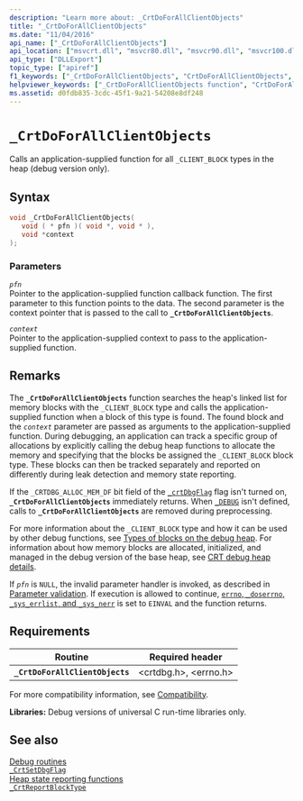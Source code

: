 ```yaml
---
description: "Learn more about: _CrtDoForAllClientObjects"
title: "_CrtDoForAllClientObjects"
ms.date: "11/04/2016"
api_name: ["_CrtDoForAllClientObjects"]
api_location: ["msvcrt.dll", "msvcr80.dll", "msvcr90.dll", "msvcr100.dll", "msvcr100_clr0400.dll", "msvcr110.dll", "msvcr110_clr0400.dll", "msvcr120.dll", "msvcr120_clr0400.dll", "ucrtbase.dll"]
api_type: ["DLLExport"]
topic_type: ["apiref"]
f1_keywords: ["_CrtDoForAllClientObjects", "CrtDoForAllClientObjects", "crtdbg/_CrdDoForAllClientObjects"]
helpviewer_keywords: ["_CrtDoForAllClientObjects function", "CrtDoForAllClientObjects function"]
ms.assetid: d0fdb835-3cdc-45f1-9a21-54208e8df248
---
```

# `_CrtDoForAllClientObjects`

Calls an application-supplied function for all `_CLIENT_BLOCK` types in the heap (debug version only).

## Syntax

```C
void _CrtDoForAllClientObjects(
   void ( * pfn )( void *, void * ),
   void *context
);
```

### Parameters

*`pfn`*\
Pointer to the application-supplied function callback function. The first parameter to this function points to the data. The second parameter is the context pointer that is passed to the call to **`_CrtDoForAllClientObjects`**.

*`context`*\
Pointer to the application-supplied context to pass to the application-supplied function.

## Remarks

The **`_CrtDoForAllClientObjects`** function searches the heap's linked list for memory blocks with the `_CLIENT_BLOCK` type and calls the application-supplied function when a block of this type is found. The found block and the *`context`* parameter are passed as arguments to the application-supplied function. During debugging, an application can track a specific group of allocations by explicitly calling the debug heap functions to allocate the memory and specifying that the blocks be assigned the `_CLIENT_BLOCK` block type. These blocks can then be tracked separately and reported on differently during leak detection and memory state reporting.

If the `_CRTDBG_ALLOC_MEM_DF` bit field of the [`_crtDbgFlag`](../crtdbgflag.md) flag isn't turned on, **`_CrtDoForAllClientObjects`** immediately returns. When [`_DEBUG`](../debug.md) isn't defined, calls to **`_CrtDoForAllClientObjects`** are removed during preprocessing.

For more information about the `_CLIENT_BLOCK` type and how it can be used by other debug functions, see [Types of blocks on the debug heap](/visualstudio/debugger/crt-debug-heap-details). For information about how memory blocks are allocated, initialized, and managed in the debug version of the base heap, see [CRT debug heap details](/visualstudio/debugger/crt-debug-heap-details).

If *`pfn`* is `NULL`, the invalid parameter handler is invoked, as described in [Parameter validation](../parameter-validation.md). If execution is allowed to continue, [`errno`, `_doserrno`, `_sys_errlist`, and `_sys_nerr`](../errno-doserrno-sys-errlist-and-sys-nerr.md) is set to `EINVAL` and the function returns.

## Requirements

| Routine | Required header |
|---|---|
| **`_CrtDoForAllClientObjects`** | \<crtdbg.h>, \<errno.h> |

For more compatibility information, see [Compatibility](../compatibility.md).

**Libraries:** Debug versions of  universal C run-time libraries only.

## See also

[Debug routines](../debug-routines.md)\
[`_CrtSetDbgFlag`](crtsetdbgflag.md)\
[Heap state reporting functions](/visualstudio/debugger/crt-debug-heap-details)\
[`_CrtReportBlockType`](crtreportblocktype.md)
